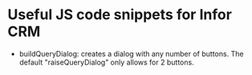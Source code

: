 # Useful JS code snippets for Infor CRM

 * buildQueryDialog:  creates a dialog with any number of buttons.  The default "raiseQueryDialog" only allows for 2 buttons.